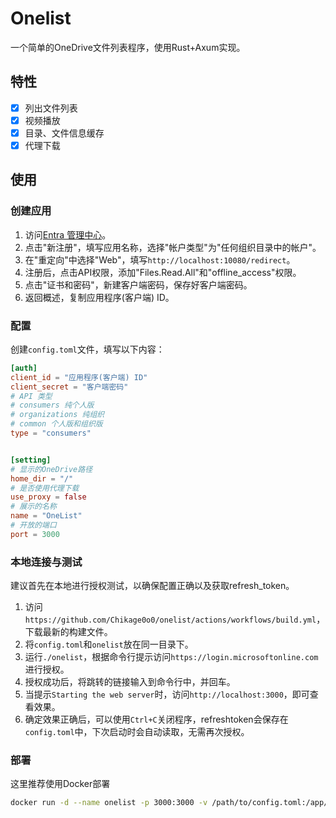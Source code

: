# Onelist
一个简单的OneDrive文件列表程序，使用Rust+Axum实现。

## 特性
- [x] 列出文件列表
- [x] 视频播放
- [x] 目录、文件信息缓存
- [x] 代理下载

## 使用
### 创建应用
1. 访问[Entra 管理中心](https://entra.microsoft.com/#view/Microsoft_AAD_RegisteredApps/ApplicationsListBlade/quickStartType~/null/sourceType/Microsoft_AAD_IAM)。
2. 点击"新注册"，填写应用名称，选择"帐户类型"为"任何组织目录中的帐户"。
3. 在"重定向"中选择"Web"，填写`http://localhost:10080/redirect`。
4. 注册后，点击API权限，添加"Files.Read.All"和"offline_access"权限。
5. 点击"证书和密码"，新建客户端密码，保存好客户端密码。
6. 返回概述，复制应用程序(客户端) ID。

### 配置
创建`config.toml`文件，填写以下内容：
```toml
[auth]
client_id = "应用程序(客户端) ID"
client_secret = "客户端密码"
# API 类型
# consumers 纯个人版
# organizations 纯组织
# common 个人版和组织版
type = "consumers"


[setting]
# 显示的OneDrive路径
home_dir = "/"
# 是否使用代理下载
use_proxy = false
# 展示的名称
name = "OneList"
# 开放的端口
port = 3000
```

### 本地连接与测试

建议首先在本地进行授权测试，以确保配置正确以及获取refresh_token。  
1. 访问`https://github.com/Chikage0o0/onelist/actions/workflows/build.yml`，下载最新的构建文件。
2. 将`config.toml`和`onelist`放在同一目录下。
3. 运行`./onelist`，根据命令行提示访问`https://login.microsoftonline.com`进行授权。
4. 授权成功后，将跳转的链接输入到命令行中，并回车。
5. 当提示`Starting the web server`时，访问`http://localhost:3000`，即可查看效果。
6. 确定效果正确后，可以使用`Ctrl+C`关闭程序，refreshtoken会保存在`config.toml`中，下次启动时会自动读取，无需再次授权。

### 部署
这里推荐使用Docker部署
```bash
docker run -d --name onelist -p 3000:3000 -v /path/to/config.toml:/app/config.toml chikage0o0/onelist
```